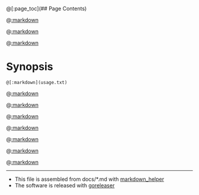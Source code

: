 @[:page_toc](## Page Contents)

@[:markdown](intro.md)

@[:markdown](features.md)

@[:markdown](contribute.md)

# Synopsis
```
@[:markdown](usage.txt)
```
@[:markdown](version.md)

@[:markdown](downloading.md)

@[:markdown](compiling.md)

@[:markdown](docker.md)

@[:markdown](examples.md)

@[:markdown](license.md)

@[:markdown](see_also.md)

---
* This file is assembled from docs/*.md with [markdown_helper](https://github.com/BurdetteLamar/markdown_helper)
* The software is released with [goreleaser](https://goreleaser.com/)
